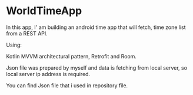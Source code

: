 # WorldTimeApp

In this app, I' am building an android time app that will fetch, time zone list from a REST API. 


Using:

Kotlin MVVM architectural pattern, Retrofit and Room.

Json file was prepared by myself and data is fetching from local server, so local server ip address is required.

You can find Json file that i used in repository file.
